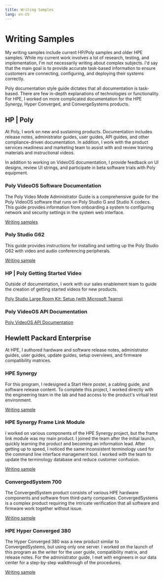 ```yaml
---
title: Writing Samples
lang: en-US
---
```


# Writing Samples

My writing samples include current HP/Poly samples and older HPE samples. While my current work involves a lot of research, testing, and implementation, I'm not necessarily writing about complex subjects. I'd say that the main goal is to provide accurate task-based information to ensure customers are connecting, configuring, and deploying their systems correctly.

Poly documentation style guide dictates that all documentation is task-based. There are few in-depth explanations of technologies or functionality. For HPE, I worked on more complicated documentation for the HPE Synergy, Hyper Converged, and ConvergeSystems products.

## HP | Poly

At Poly, I work on new and sustaining products. Documentation includes release notes, administrator guides, user guides, API guides, and other compliance-driven documentation. In addition, I work with the product services readiness and marketing team to assist with and review training materials and instructional videos.

In addition to working on VideoOS documentation, I provide feedback on UI designs, review UI strings, and participate in beta software trials with Poly equipment.

### Poly VideoOS Software Documentation

The Poly Video Mode Administrator Guide is a comprehensive guide for the Poly VideoOS software that runs on Poly Studio G and Studio X codecs.
This guide provides information from onboarding a system to configuring network and security settings in the system web interface.

[Writing samples](writing-samples/poly-video-os.html)

### Poly Studio G62

This guide provides instructions for installing and setting up the Poly Studio G62 with video and audio conferencing peripherals.

[Writing sample](writing-samples/poly-studio-g62.html)

### HP | Poly Getting Started Video

Outside of documentation, I work with our sales enablement team to guide the creation of getting started videos for new products. 

<a href="https://youtu.be/y2g719CaRqI?si=jZDjztOSV6gP05bE" rel="noreferrer">Poly Studio Large Room Kit: Setup (with Microsoft Teams)</a>

### Poly VideoOS API Documentation

[Poly VideoOS API Documentation](https://polyos.plcm.vc/docs/)


## Hewlett Packard Enterprise

At HPE, I authored hardware and software release notes, administrator guides, user guides, update guides, setup overviews, and firmware compatibility matrices. 

### HPE Synergy

For this program, I redesigned a Start Here poster, a cabling guide, and software release content. To complete this project, I worked directly with the engineering team in the lab and had access to the product's virtual test environment.

[Writing sample](writing-samples/synergy.html)


### HPE Synergy Frame Link Module

I worked on various components of the HPE Synergy project, but the frame link module was my main product. I joined the team after the initial launch, quickly learning the product and becoming an information lead. After getting up to speed, I noticed the same inconsistent terminology used for the command line interface management tool. I worked with the team to update the terminology database and reduce customer confusion.

[Writing sample](writing-samples/framelinkmodule.html)


### ConvergedSystem 700

The ConvergedSystem product consists of various HPE hardware components and software from third-party companies. ConvergedSystems is a complex product requiring the intricate verification that all software and firmware work together without issue. 

[Writing sample](writing-samples/cs700.html)

### HPE Hyper Converged 380

The Hyper Converged 380 was a new product similar to ConvergedSystems, but using only one server. I worked on the launch of this program as the writer for the user guide, compatibility matrix, and release notes. For the administrator guide, I met with engineers in our data center for a step-by-step walkthrough of the procedures.

[Writing sample](writing-samples/simplivity380.html)